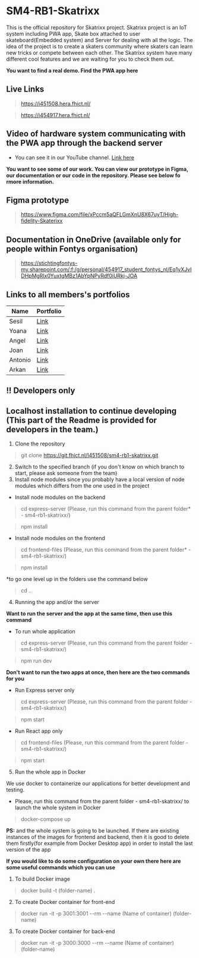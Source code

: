 # SM4-RB1-Skatrixx
This is the official repository for Skatrixx project. Skatrixx project is an IoT system
including PWA app, Skate box attached to user skateboard(Embedded system) and Server for dealing with all the logic. 
The idea of the project is to create a skaters community where skaters can learn new tricks or compete between each other. The Skatrixx system have many different cool features and we are waiting for you to check them out.


**You want to find a real demo. Find the PWA app here**
## Live Links
> https://i451508.hera.fhict.nl/

> https://i454917.hera.fhict.nl/

## Video of hardware system communicating with the PWA app through the backend server
- You can see it in our YouTube channel. [Link here](https://youtu.be/Ymbr5G8lzB0)


**You want to see some of our work. You can view our prototype in Figma, our documentation or our code in the repository. 
Please see below fo rmore information.**

## Figma prototype
> https://www.figma.com/file/xPccm5aQFLGmXnU8X67uyT/High-fidelity-Skaterixx

## Documentation in OneDrive (available only for people within Fontys organisation)
> https://stichtingfontys-my.sharepoint.com/:f:/g/personal/454917_student_fontys_nl/Eq1yXJvIDHpMgRlx0YuxtgMBz1AbYpNPyRdf0iURkj-JOA

## Links to all members's portfolios

| Name | Portfolio |
| ------ | ------ |
| Sesil | [Link](https://git.fhict.nl/I461891/sesil-portfolio/-/wikis/home) |
| Yoana | [Link](https://git.fhict.nl/I455146/portfolio-yoana-churkina/-/wikis/home) |
| Angel | [Link](https://git.fhict.nl/I451459/individual_repo_smartmobile_semester4/-/wikis/home) |
| Joan | [Link](https://git.fhict.nl/I451508/sm4-rb1-joan_krastanov/-/wikis/home) |
| Antonio | [Link](https://git.fhict.nl/I454917/smartmobile-portfolio/-/wikis/home) |
| Arkan | [Link](https://git.fhict.nl/I451854/shaban_a) |


## !! Developers only
## Localhost installation to continue developing (**This part of the Readme is provided for developers in the team.**)

1. Clone the repository
> git clone https://git.fhict.nl/I451508/sm4-rb1-skatrixx.git

2. Switch to the specified branch (if you don't know on which branch to start, please ask someone from the team)
3. Install node modules since you probably have a local version of node modules which differs from the one used in the project
- Install node modules on the backend
> cd express-server (Please, run this command from the parent folder* - sm4-rb1-skatrixx/)

> npm install

- Install node modules on the frontend
> cd frontend-files (Please, run this command from the parent folder* - sm4-rb1-skatrixx/)

> npm install

*to go one level up in the folders use the command below
>  cd ..


4. Running the app and/or the server

**Want to run the server and the app at the same time, then use this command**
- To run whole application
> cd express-server (Please, run this command from the parent folder - sm4-rb1-skatrixx/)

> npm run dev 

**Don't want to run the two apps at once, then here are the two commands for you**

- Run Express server only
> cd express-server (Please, run this command from the parent folder - sm4-rb1-skatrixx/)

> npm start

- Run React app only
> cd frontend-files (Please, run this command from the parent folder - sm4-rb1-skatrixx/)

> npm start

5. Run the whole app in Docker

We use docker to containerize our applications for better development and testing.
- Please, run this command from the parent folder - sm4-rb1-skatrixx/ to launch the whole system in Docker
> docker-compose up

**PS:** and the whole system is going to be launched.
If there are existing instances of the images for frontend and backend, then it is good to delete them firstly(for example from Docker Desktop app) in order to install the last version of the app

**If you would like to do some configuration on your own there here are some useful commands which you can use**
1. To build Docker image
> docker build -t (folder-name) .

2. To create Docker container for front-end
> docker run -it -p 3001:3001 --rm --name (Name of container)  (folder-name)

3. To create Docker container for back-end
> docker run -it -p 3000:3000 --rm --name (Name of container)  (folder-name)

